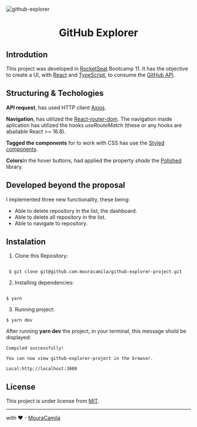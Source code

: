
![github-explorer](https://raw.githubusercontent.com/mouracamila/github-explorer-project/master/explanation.gif)

<h1 align="center">
GitHub Explorer
</h1>

## Introdution

This project was developed in [RocketSeat](https://rocketseat.com.br/) Bootcamp 11. It has the objective to create a UI, with [React](https://reactjs.org/) and [TypeScript](https://www.typescriptlang.org/), to consume the [GitHub API](https://api.github.com).

## Structuring & Techologies

**API request**, has used HTTP client [Axios](https://github.com/axios/axios).

**Navigation**, has utilized the [React-router-dom](https://reacttraining.com/react-router/web/guides/quick-start). The navigation inside aplication has utilized the hooks _useRouteMatch_ (these or any hooks are abailable React >= 16.8).

**Tagged the components** for to work with CSS has use the [Styled components](https://styled-components.com/).

**Colors**In the hover buttons, had applied the property _shade_ the [Polished](https://polished.js.org/) library.

## Developed beyond the proposal

I implemented three new functionality, these being:

- Able to delete repository in the list, the dashboard.
- Able to delete all repository in the list.
- Able to navigate to repository.

## Instalation

1. Clone this Repository:

```

 $ git clone git@github.com:mouracamila/github-explorer-project.git

```

2. Installing dependencies:

```

$ yarn

```

3. Running project:

```
$ yarn dev

```

After running **yarn dev** the project, in your terminal, this message shold be displayed:

```
Compiled successfully!

You can now view github-explorer-project in the browser.

Local:http://localhost:3000
```

## License

This project is under license from [MIT](https://en.wikipedia.org/wiki/MIT_License).

---

with ❤ - [MouraCamila](https://github.com/mouracamila)
